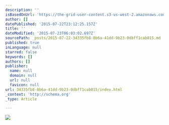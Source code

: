 ```yaml
---
description: ''
isBasedOnUrl: 'https://the-grid-user-content.s3-us-west-2.amazonaws.com/b3f81b4e-4c49-4dbf-876a-10d180307b03.jpg'
author: []
datePublished: '2015-07-22T23:12:25.157Z'
title: ''
dateModified: '2015-07-23T06:03:02.697Z'
sourcePath: _posts/2015-07-22-34335fb8-8b6a-41dd-9b23-0dbff1cab015.md
published: true
inLanguage: null
starred: false
keywords: []
authors: []
publisher:
  name: null
  domain: null
  url: null
  favicon: null
url: 34335fb8-8b6a-41dd-9b23-0dbff1cab015/index.html
_context: 'http://schema.org'
_type: Article

---
```

![](https://the-grid-user-content.s3-us-west-2.amazonaws.com/b3f81b4e-4c49-4dbf-876a-10d180307b03.jpg)